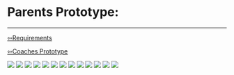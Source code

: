 # Parents Prototype:

----------------------------------

[⇦Requirements](requirementgathering.md)

[⇦Coaches Prototype](coaches.md) 

<img src="imgs\Prototypes\Parent Prototypes\Slide1.PNG" >
<img src="imgs\Prototypes\Parent Prototypes\Slide2.PNG" >
<img src="imgs\Prototypes\Parent Prototypes\Slide3.PNG" >
<img src="imgs\Prototypes\Parent Prototypes\Slide4.PNG" >
<img src="imgs\Prototypes\Parent Prototypes\Slide5.PNG" >
<img src="imgs\Prototypes\Parent Prototypes\Slide6.PNG" >
<img src="imgs\Prototypes\Parent Prototypes\Slide7.PNG" >
<img src="imgs\Prototypes\Parent Prototypes\Slide8.PNG" >
<img src="imgs\Prototypes\Parent Prototypes\Slide9.PNG" >
<img src="imgs\Prototypes\Parent Prototypes\Slide10.PNG" >
<img src="imgs\Prototypes\Parent Prototypes\Slide11.PNG" >
<img src="imgs\Prototypes\Parent Prototypes\Slide12.PNG" >
<img src="imgs\Prototypes\Parent Prototypes\Slide13.PNG" >
